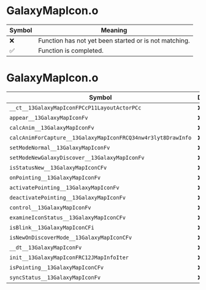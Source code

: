 # GalaxyMapIcon.o
| Symbol | Meaning 
| ------------- | ------------- 
| :x: | Function has not yet been started or is not matching. 
| :white_check_mark: | Function is completed. 


# GalaxyMapIcon.o
| Symbol | Decompiled? |
| ------------- | ------------- |
| `__ct__13GalaxyMapIconFPCcP11LayoutActorPCc` | :x: |
| `appear__13GalaxyMapIconFv` | :x: |
| `calcAnim__13GalaxyMapIconFv` | :x: |
| `calcAnimForCapture__13GalaxyMapIconFRCQ34nw4r3lyt8DrawInfo` | :x: |
| `setModeNormal__13GalaxyMapIconFv` | :x: |
| `setModeNewGalaxyDiscover__13GalaxyMapIconFv` | :x: |
| `isStatusNew__13GalaxyMapIconCFv` | :x: |
| `onPointing__13GalaxyMapIconFv` | :x: |
| `activatePointing__13GalaxyMapIconFv` | :x: |
| `deactivatePointing__13GalaxyMapIconFv` | :x: |
| `control__13GalaxyMapIconFv` | :x: |
| `examineIconStatus__13GalaxyMapIconCFv` | :x: |
| `isBlink__13GalaxyMapIconCFi` | :x: |
| `isNewOnDiscoverMode__13GalaxyMapIconCFv` | :x: |
| `__dt__13GalaxyMapIconFv` | :x: |
| `init__13GalaxyMapIconFRC12JMapInfoIter` | :x: |
| `isPointing__13GalaxyMapIconCFv` | :x: |
| `syncStatus__13GalaxyMapIconFv` | :x: |

